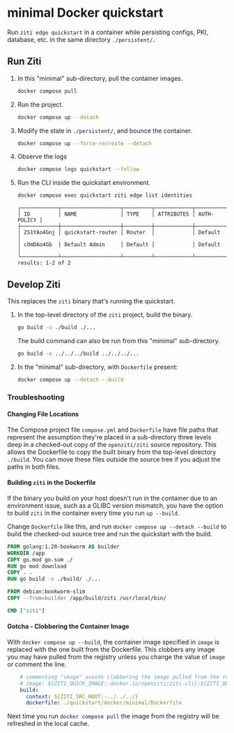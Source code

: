 # minimal Docker quickstart

Run `ziti edge quickstart` in a container while persisting configs, PKI, database, etc. in the same directory `./persistent/`.

## Run Ziti

1. In this "minimal" sub-directory, pull the container images.

    ```bash
    docker compose pull
    ```

2. Run the project.

    ```bash
    docker compose up --detach
    ```

3. Modify the state in `./persistent/`, and bounce the container.

    ```bash
    docker compose up --force-recreate --detach
    ```

4. Observe the logs

    ```bash
    docker compose logs quickstart --follow
    ```

5. Run the CLI inside the quickstart environment.

    ```bash
    docker compose exec quickstart ziti edge list identities
    ```

    ```buttonless title="Output"
    ╭────────────┬───────────────────┬─────────┬────────────┬─────────────╮
    │ ID         │ NAME              │ TYPE    │ ATTRIBUTES │ AUTH-POLICY │
    ├────────────┼───────────────────┼─────────┼────────────┼─────────────┤
    │ ZS1YAo4Gnj │ quickstart-router │ Router  │            │ Default     │
    │ cOmDAo4Gb  │ Default Admin     │ Default │            │ Default     │
    ╰────────────┴───────────────────┴─────────┴────────────┴─────────────╯
    results: 1-2 of 2
    ```

## Develop Ziti

This replaces the `ziti` binary that's running the quickstart.

1. In the top-level directory of the `ziti` project, build the binary.

    ```bash
    go build -o ./build ./...
    ```

    The build command can also be run from this "minimal" sub-directory.

    ```bash
    go build -o ../../../build ../../../...
    ```

2. In the "minimal" sub-directory, with `Dockerfile` present:

    ```bash
    docker compose up --detach --build
    ```

### Troubleshooting

#### Changing File Locations

The Compose project file `compose.yml` and `Dockerfile` have file paths that represent the assumption they're placed in
a sub-directory three levels deep in a checked-out copy of the `openziti/ziti` source repository. This allows the Dockerfile
to copy the built binary from the top-level directory `./build`. You can move these files outside the source tree if you
adjust the paths in both files.

#### Building `ziti` in the Dockerfile

If the binary you build on your host doesn't run in the container due to an environment issue, such as a GLIBC version
mismatch, you have the option to build `ziti` in the container every time you run `up --build`.

Change `Dockerfile` like this, and run `docker compose up --detach --build` to build the checked-out source tree and run
the quickstart with the build.

```dockerfile
FROM golang:1.20-bookworm AS builder
WORKDIR /app
COPY go.mod go.sum ./
RUN go mod download
COPY . .
RUN go build -o ./build/ ./...

FROM debian:bookworm-slim
COPY --from=builder /app/build/ziti /usr/local/bin/

CMD ["ziti"]
```

#### Gotcha - Clobbering the Container Image

With `docker compose up --build`, the container image specified in `image` is replaced with the one built from the Dockerfile.
This clobbers any image you may have pulled from the registry unless you change the value of `image` or comment the line.

```yaml
    # commenting "image" avoids clobbering the image pulled from the registry
    # image: ${ZITI_QUICK_IMAGE:-docker.io/openziti/ziti-cli}:${ZITI_QUICK_TAG:-latest}
    build:
      context: ${ZITI_SRC_ROOT:-../../../} 
      dockerfile: ./quickstart/docker/minimal/Dockerfile
```

Next time you run `docker compose pull` the image from the registry will be refreshed in the local cache.
